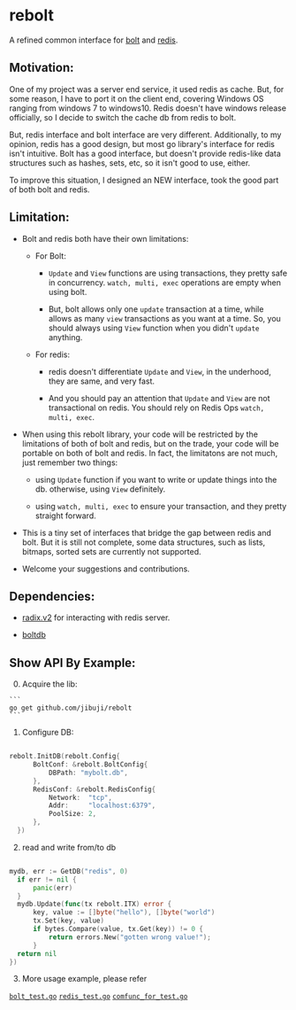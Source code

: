 # rebolt

A refined common interface for [bolt](https://github.com/boltdb/bolt) and [redis](https://redis.io/).

## Motivation:
  One of my project was a server end service, it used redis as cache. But, for some reason,
  I have to port it on the client end, covering Windows OS ranging from windows 7 to windows10. Redis doesn't have windows release officially, so I decide to switch the
  cache db from redis to bolt.   

  But, redis interface and bolt interface are very different. Additionally, to my opinion,
  redis has a good design, but most go library's interface for redis isn't intuitive. Bolt has a good interface, but doesn't provide redis-like data structures such as hashes, sets, etc, so it isn't good to use, either.

  To improve this situation, I designed an NEW interface, took the good part of both bolt
  and redis.

## Limitation:

  * Bolt and redis both have their own limitations:

    * For Bolt:

      * `Update` and `View` functions are using transactions, they pretty safe in concurrency. `watch, multi, exec` operations are empty when using bolt.

      * But, bolt allows only one `update` transaction at a time, while allows as many `view` transactions as you want at a time. So, you should always using `View` function when you didn't `update` anything.

    * For redis:

      * redis doesn't differentiate `Update` and `View`, in the underhood, they are same, and very fast.

      * And you should pay an attention that `Update` and `View` are not transactional on redis. You should rely on Redis Ops `watch, multi, exec`.

  * When using this rebolt library, your code will be restricted by the limitations of both of bolt and redis, but on the trade, your code will be portable on both of bolt and redis. In fact, the limitatons are not much, just remember two things:

    * using `Update` function if you want to write or update things into the db. otherwise, using `View` definitely.

    * using `watch, multi, exec` to ensure your transaction, and they pretty straight forward.

  * This is a tiny set of interfaces that bridge the gap between redis and bolt. But it is still not complete, some data structures, such as lists, bitmaps, sorted sets are currently not supported.

  * Welcome your suggestions and contributions.

## Dependencies:

  * [radix.v2](https://github.com/mediocregopher/radix.v2) for interacting with redis server.

  * [boltdb](https://github.com/boltdb/bolt)

## Show API By Example:

  0. Acquire the lib:

    ```
    go get github.com/jibuji/rebolt
    ```

  1. Configure DB:

  ``` go

  rebolt.InitDB(rebolt.Config{
		BoltConf: &rebolt.BoltConfig{
			DBPath: "mybolt.db",
		},
		RedisConf: &rebolt.RedisConfig{
			Network:  "tcp",
			Addr:     "localhost:6379",
			PoolSize: 2,
		},
	})

  ```

  2. read and write from/to db

  ```go

  mydb, err := GetDB("redis", 0)
	if err != nil {
		panic(err)
	}
	mydb.Update(func(tx rebolt.ITX) error {
		key, value := []byte("hello"), []byte("world")
		tx.Set(key, value)
		if bytes.Compare(value, tx.Get(key)) != 0 {
			return errors.New("gotten wrong value!");
		}
    return nil
  })

  ```

3. More usage example, please refer

 [`bolt_test.go`](https://github.com/jibuji/rebolt/blob/master/bolt_test.go)
 [`redis_test.go`](https://github.com/jibuji/rebolt/blob/master/redis_test.go)
 [`comfunc_for_test.go`](https://github.com/jibuji/rebolt/blob/master/comfunc_for_test.go)
